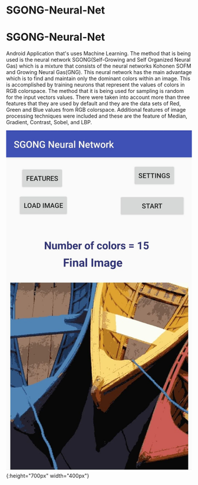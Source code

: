 # SGONG-Neural-Net

# SGONG-Neural-Net

Android Application that's uses Machine Learning. The method that is being used is the neural network SGONG(Self-Growing and Self Organized Neural Gas)  which is a mixture that consists of the neural networks Kohonen SOFM and Growing Neural Gas(GNG). This neural network has the main advantage which is to find and maintain only the dominant colors within an image. This is accomplished by training neurons that represent the values of colors in RGB colorspace. The method that it is being used for sampling is random for the input vectors values. There were taken into account more than three features that they are used by default and they are the data sets of Red, Green and Blue values from RGB colorspace. Additional features of image processing techniques were included and these are the feature of Median, Gradient, Contrast, Sobel, and LBP. 

![Image](/Final_Image.jpg){:height="700px" width="400px"}
